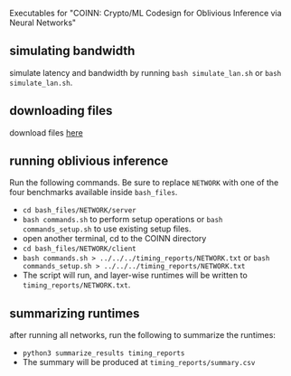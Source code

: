 Executables for "COINN: Crypto/ML Codesign for Oblivious Inference via Neural Networks"

## simulating bandwidth
simulate latency and bandwidth by running ```bash simulate_lan.sh``` or ```bash simulate_lan.sh```.
## downloading files
download files [here](https://drive.google.com/file/d/1ow3WqRm4FYok2Kxgq4Ob8wWNLVgZxJPI/view?usp=sharing)
## running oblivious inference
Run the following commands. Be sure to replace ```NETWORK``` with one of the four benchmarks available inside ```bash_files```.
- ```cd bash_files/NETWORK/server```
- ```bash commands.sh``` to perform setup operations or ```bash commands_setup.sh``` to use existing setup files.
- open another terminal, cd to the COINN directory
- ```cd bash_files/NETWORK/client```
- ```bash commands.sh > ../../../timing_reports/NETWORK.txt``` or ```bash commands_setup.sh > ../../../timing_reports/NETWORK.txt```
- The script will run, and layer-wise runtimes will be written to ```timing_reports/NETWORK.txt```.
## summarizing runtimes
after running all networks, run the following to summarize the runtimes:
- ```python3 summarize_results timing_reports```
- The summary will be produced at ```timing_reports/summary.csv```